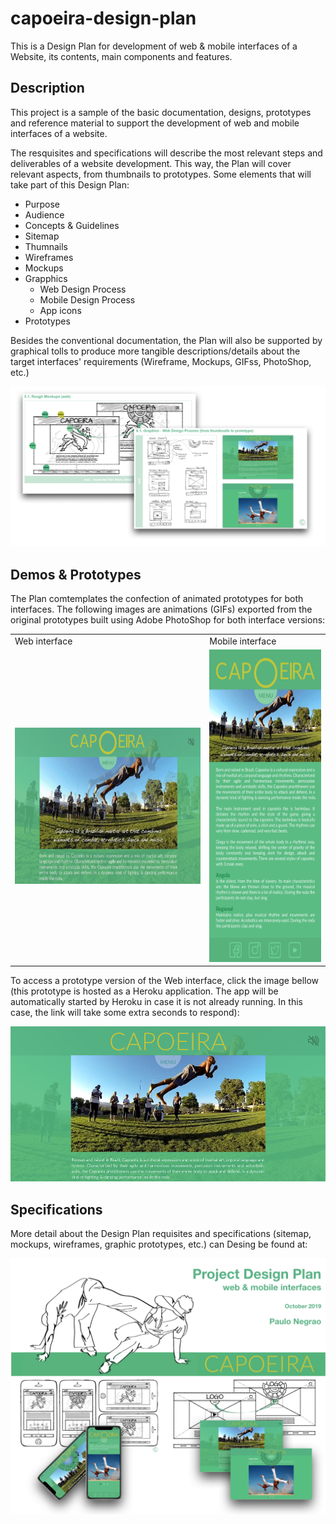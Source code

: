 # capoeira-design-plan
This is a Design Plan for development of web & mobile interfaces of a Website, its contents, main components and features.

## Description
This project is a sample of the basic documentation, designs, prototypes and reference material to support the development of web and mobile interfaces of a website.

The resquisites and specifications will describe the most relevant steps and deliverables of a website development. This way, the Plan will cover relevant aspects, from thumbnails to prototypes. Some elements that will take part of this Design Plan:

* Purpose
* Audience
* Concepts & Guidelines
* Sitemap
* Thumnails
* Wireframes
* Mockups
* Grapphics
  * Web Design Process
  * Mobile Design Process
  * App icons
* Prototypes

Besides the conventional documentation, the Plan will also be supported by graphical tolls to produce more tangible descriptions/details about the target interfaces' requirements (Wireframe, Mockups, GIFss, PhotoShop, etc.) 

![Capoeira Project Desciption](https://github.com/paulonegrao/capoeira-website/blob/master/images/project-description.png)

## Demos & Prototypes
The Plan comtemplates the confection of animated prototypes for both interfaces. The following images are animations (GIFs) exported from the original prototypes built using Adobe PhotoShop for both interface versions:
<div style="align: center">
    <table style="margin-left: auto; margin-right: auto">
        <tr>
            <td>Web interface</td>
            <td>Mobile interface</td>
        </tr>
        <tr>
            <td>
                <img src="https://github.com/paulonegrao/capoeira-design-plan/blob/master/images/PauloNegrao_web_version.gif" alt="Web Interface" height="250px"/>
            </td>
            <td>
                <img src="https://github.com/paulonegrao/capoeira-design-plan/blob/master/images/PauloNegrao_mobile_version.gif" alt="Mobile Interface" height="500px"/>
            </td>
        </tr>
    </table>
</div>

To access a prototype version of the Web interface, click the image bellow (this prototype is hosted as a Heroku application. The app will be automatically started by Heroku in case it is not already running. In this case, the link will take some extra seconds to respond):

[![Capoeira Design Plan](https://github.com/paulonegrao/capoeira-website/blob/master/images/capoeira-website-thumbnail.png)](https://capoeira-website.herokuapp.com/)

## Specifications
More detail about the Design Plan requisites and specifications (sitemap, mockups, wireframes, graphic prototypes, etc.) can Desing be found at:

[![Capoeira Design Plan](https://github.com/paulonegrao/capoeira-website/blob/master/images/project-design-plan.png)](https://github.com/paulonegrao/capoeira-design-plan/blob/master/PauloNegrao_Major_Project%20_Part_A.pdf)
